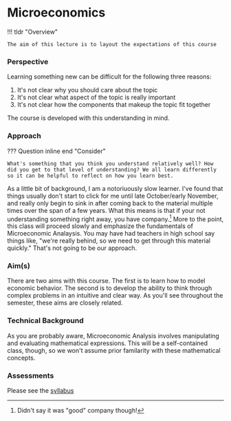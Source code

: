 # Microeconomics

!!! tldr "Overview"

    The aim of this lecture is to layout the expectations of this course

### **Perspective**

Learning something new can be difficult for the following three reasons:

1. It's not clear why you should care about the topic
2. It's not clear what aspect of the topic is really important 
3. It's not clear how the components that makeup the topic fit together 

The course is developed with this understanding in mind. 

### **Approach**

??? Question inline end "Consider"

    What's something that you think you understand relatively well? How did you get to that level of understanding? We all learn differently so it can be helpful to reflect on how you learn best.


As a little bit of background, I am a notoriuously slow learner. I've found that things usually don't start to click for me until late October/early November, and really only begin to sink in after coming back to the material multiple times over the span of a few years. What this means is that if your not understanding something right away, you have company.[^1] More to the point, this class will proceed slowly and emphasize the fundamentals of Microeconomic Analaysis. You may have had teachers in high school say things like, "we're really behind, so we need to get through this material quickly." That's not going to be our approach. 

### **Aim(s)**
There are two aims with this course. The first is to learn how to model economic behavior. The second is to develop the ability to think through complex problems in an intuitive and clear way. As you'll see throughout the semester, these aims are closely related.

### **Technical Background**
As you are probably aware, Microeconomic Analysis involves manipulating and evaluating mathematical expressions. This will be a self-contained class, though, so we won't assume prior familarity with these mathematical concepts.


### **Assessments**

Please see the [syllabus](Syllabus.pdf)

[^1]: Didn't say it was "good" company though!
